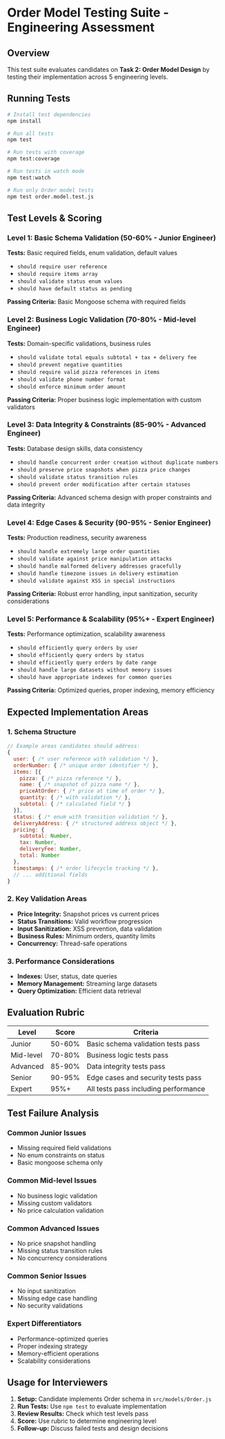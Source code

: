 # Order Model Testing Suite - Engineering Assessment

## Overview
This test suite evaluates candidates on **Task 2: Order Model Design** by testing their implementation across 5 engineering levels.

## Running Tests

```bash
# Install test dependencies
npm install

# Run all tests
npm test

# Run tests with coverage
npm test:coverage

# Run tests in watch mode
npm test:watch

# Run only Order model tests
npm test order.model.test.js
```

## Test Levels & Scoring

### Level 1: Basic Schema Validation (50-60% - Junior Engineer)
**Tests:** Basic required fields, enum validation, default values
- `should require user reference`
- `should require items array` 
- `should validate status enum values`
- `should have default status as pending`

**Passing Criteria:** Basic Mongoose schema with required fields

### Level 2: Business Logic Validation (70-80% - Mid-level Engineer)  
**Tests:** Domain-specific validations, business rules
- `should validate total equals subtotal + tax + delivery fee`
- `should prevent negative quantities`
- `should require valid pizza references in items`
- `should validate phone number format`
- `should enforce minimum order amount`

**Passing Criteria:** Proper business logic implementation with custom validators

### Level 3: Data Integrity & Constraints (85-90% - Advanced Engineer)
**Tests:** Database design skills, data consistency
- `should handle concurrent order creation without duplicate numbers`
- `should preserve price snapshots when pizza price changes`
- `should validate status transition rules`
- `should prevent order modification after certain statuses`

**Passing Criteria:** Advanced schema design with proper constraints and data integrity

### Level 4: Edge Cases & Security (90-95% - Senior Engineer)
**Tests:** Production readiness, security awareness
- `should handle extremely large order quantities`
- `should validate against price manipulation attacks`
- `should handle malformed delivery addresses gracefully`
- `should handle timezone issues in delivery estimation`
- `should validate against XSS in special instructions`

**Passing Criteria:** Robust error handling, input sanitization, security considerations

### Level 5: Performance & Scalability (95%+ - Expert Engineer)
**Tests:** Performance optimization, scalability awareness
- `should efficiently query orders by user`
- `should efficiently query orders by status`
- `should efficiently query orders by date range`
- `should handle large datasets without memory issues`
- `should have appropriate indexes for common queries`

**Passing Criteria:** Optimized queries, proper indexing, memory efficiency

## Expected Implementation Areas

### 1. Schema Structure
```javascript
// Example areas candidates should address:
{
  user: { /* user reference with validation */ },
  orderNumber: { /* unique order identifier */ },
  items: [{ 
    pizza: { /* pizza reference */ },
    name: { /* snapshot of pizza name */ },
    priceAtOrder: { /* price at time of order */ },
    quantity: { /* with validation */ },
    subtotal: { /* calculated field */ }
  }],
  status: { /* enum with transition validation */ },
  deliveryAddress: { /* structured address object */ },
  pricing: { 
    subtotal: Number,
    tax: Number, 
    deliveryFee: Number,
    total: Number 
  },
  timestamps: { /* order lifecycle tracking */ },
  // ... additional fields
}
```

### 2. Key Validation Areas
- **Price Integrity:** Snapshot prices vs current prices
- **Status Transitions:** Valid workflow progression  
- **Input Sanitization:** XSS prevention, data validation
- **Business Rules:** Minimum orders, quantity limits
- **Concurrency:** Thread-safe operations

### 3. Performance Considerations
- **Indexes:** User, status, date queries
- **Memory Management:** Streaming large datasets
- **Query Optimization:** Efficient data retrieval

## Evaluation Rubric

| Level | Score | Criteria |
|-------|-------|----------|
| Junior | 50-60% | Basic schema validation tests pass |
| Mid-level | 70-80% | Business logic tests pass |
| Advanced | 85-90% | Data integrity tests pass |
| Senior | 90-95% | Edge cases and security tests pass |
| Expert | 95%+ | All tests pass including performance |

## Test Failure Analysis

### Common Junior Issues
- Missing required field validations
- No enum constraints on status
- Basic mongoose schema only

### Common Mid-level Issues  
- No business logic validation
- Missing custom validators
- No price calculation validation

### Common Advanced Issues
- No price snapshot handling
- Missing status transition rules
- No concurrency considerations

### Common Senior Issues
- No input sanitization
- Missing edge case handling
- No security validations

### Expert Differentiators
- Performance-optimized queries
- Proper indexing strategy
- Memory-efficient operations
- Scalability considerations

## Usage for Interviewers

1. **Setup:** Candidate implements Order schema in `src/models/Order.js`
2. **Run Tests:** Use `npm test` to evaluate implementation
3. **Review Results:** Check which test levels pass
4. **Score:** Use rubric to determine engineering level
5. **Follow-up:** Discuss failed tests and design decisions
